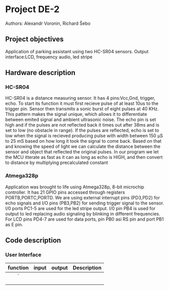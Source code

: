 <h1> Project DE-2 </h1>
Authors: Alexandr Voronin, Richard Šebo
<h2> Project objectives </h2>
<p>Application of parking assistant using two HC-SR04 sensors. Output interface:LCD, frequency audio, led stripe</p>
<h2> Hardware description </h3>
<h3> HC-SR04 </h3>
<p>HC-SR04 is a distance measuring sensor. It has 4 pins:Vcc,Gnd, trigger, echo. To start its function it must first recieve pulse of at least 10us to the trigger pin. Sensor then transmits a sonic burst of eight pulses at 40 KHz. This pattern makes the signal unique, which allows it to differentiate between emited signal and ambient ultrasonic noise. The echo pin is set high and if the pulses are not reflected back it times out after 38ms and is set to low (no obstacle in range). If the pulses are reflected, echo is set to low when the signal is recieved producing pulse with width between 150 µS to 25 mS based on how long it took the signal to come back. Based on that and knowing the speed of light we can calculate the distance between the sensor and object that reflected the original pulses. In our program we let the MCU itterate as fast as it can as long as echo is HIGH, and then convert to distance by multiplying precalculated constant</p>
<h3> Atmega328p </h3>
<p>Application was brought to life using Atmega328p, 8-bit microchip controller. It has 21 GPIO pins accessed through registers PORTB,PORTC,PORTD. We are using external interrupt pins (PD3,PD2) for echo signals and I/O pins (PB3,PB2) for sending trigger signal to the sensor. I/0 ports PC1-5 are used for the led stripe output. I/0 pin PB4 is used for output to led replacing audio signaling by blinking in different frequencies. For LCD pins PD4-7 are used for data ports, pin PB0 asi RS pin and port PB1 as E pin. </p>




<h2> Code description </h2>
<h3> User Interface </h3>


| **function** | **input** | **output** |**Description**|
| :-: | :-: | :-: | :-- | 
| `  | | |   |
|   |  | ||
| |   |  ||



